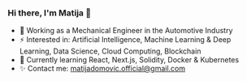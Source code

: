 ### Hi there, I'm Matija 👋

- 🔭 Working as a Mechanical Engineer in the Automotive Industry
- ⚡ Interested in: Artificial Intelligence, Machine Learning & Deep Learning, Data Science, Cloud Computing, Blockchain
- 🌱 Currently learning React, Next.js, Solidity, Docker & Kubernetes
- ✨ Contact me: matijadomovic.official@gmail.com

<!--
**mattdmv/mattdmv** is a ✨ _special_ ✨ repository because its `README.md` (this file) appears on your GitHub profile.

Here are some ideas to get you started:

- 🔭 I’m currently working on ...
- 🌱 I’m currently learning ...
- 👯 I’m looking to collaborate on ...
- 🤔 I’m looking for help with ...
- 💬 Ask me about ...
- 📫 How to reach me: ...
- 😄 Pronouns: ...
- ⚡ Fun fact: ...
-->
